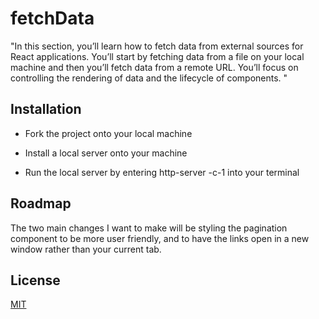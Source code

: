 
# fetchData

"In this section, you’ll learn how to fetch data from external sources for React applications. You’ll start by fetching data from a file on your local machine and then you’ll fetch data from a remote URL. You’ll focus on controlling the rendering of data and the lifecycle of components. "
## Installation

- Fork the project onto your local machine

- Install a local server onto your machine

- Run the local server by entering http-server -c-1 into your terminal

## Roadmap

The two main changes I want to make will be styling the pagination component to be more user friendly, and to have the links open in a new window rather than your current tab.
## License

[MIT](https://choosealicense.com/licenses/mit/)

